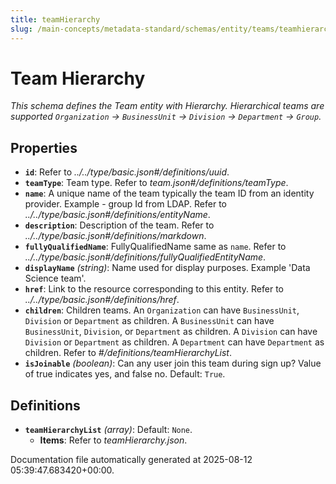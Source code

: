 ```yaml
---
title: teamHierarchy
slug: /main-concepts/metadata-standard/schemas/entity/teams/teamhierarchy
---
```


# Team Hierarchy

*This schema defines the Team entity with Hierarchy. Hierarchical teams are supported `Organization` -> `BusinessUnit` -> `Division` -> `Department` -> `Group`.*

## Properties

- **`id`**: Refer to *../../type/basic.json#/definitions/uuid*.
- **`teamType`**: Team type. Refer to *team.json#/definitions/teamType*.
- **`name`**: A unique name of the team typically the team ID from an identity provider. Example - group Id from LDAP. Refer to *../../type/basic.json#/definitions/entityName*.
- **`description`**: Description of the team. Refer to *../../type/basic.json#/definitions/markdown*.
- **`fullyQualifiedName`**: FullyQualifiedName same as `name`. Refer to *../../type/basic.json#/definitions/fullyQualifiedEntityName*.
- **`displayName`** *(string)*: Name used for display purposes. Example 'Data Science team'.
- **`href`**: Link to the resource corresponding to this entity. Refer to *../../type/basic.json#/definitions/href*.
- **`children`**: Children teams. An `Organization` can have `BusinessUnit`, `Division` or `Department` as children. A `BusinessUnit` can have `BusinessUnit`, `Division`, or `Department` as children. A `Division` can have `Division` or `Department` as children. A `Department` can have `Department` as children. Refer to *#/definitions/teamHierarchyList*.
- **`isJoinable`** *(boolean)*: Can any user join this team during sign up? Value of true indicates yes, and false no. Default: `True`.
## Definitions

- **`teamHierarchyList`** *(array)*: Default: `None`.
  - **Items**: Refer to *teamHierarchy.json*.


Documentation file automatically generated at 2025-08-12 05:39:47.683420+00:00.
